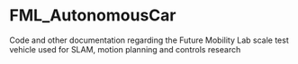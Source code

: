 # FML_AutonomousCar
Code and other documentation regarding the Future Mobility Lab scale test vehicle used for SLAM, motion planning and controls research
